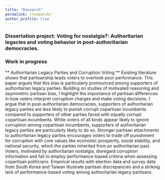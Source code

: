```yaml
---
title: "Research"
permalink: /research/
author_profile: true
---
```


### Dissertation project: Voting for nostalgia?: Authoritarian legacies and voting behavior in post-authoritarian democracies.


### Work in progress
** Authoritarian Legacy Parties and Corruption Voting **
Existing literature shows that partisanship leads voters to overlook poor performance. This paper argues that this bias is particularly pronounced among supporters of authoritarian legacy parties. Building on studies of motivated reasoning and asymmetric partisan bias, I highlight the importance of partisan differences in how voters interpret corruption charges and make voting decisions. I argue that in post-authoritarian democracies, supporters of authoritarian legacy parties are less likely to punish corrupt copartisan incumbents compared to supporters of other parties faced with equally corrupt copartisan incumbents. While voters of all kinds appear likely to ignore corruption among copartisan incumbents, supporters of authoritarian legacy parties are particularly likely to do so. Stronger partisan attachments to authoritarian legacy parties encourages voters to trade off punishment for corruption with core values like economic prosperity, social stability, and national security, which the parties inherited from an authoritarian past. Voters, motivated by authoritarian nostalgia, disregard corruption information and fail to employ performance-based criteria when assessing copartisan politicians. Empirical results with election data and survey data from South Korea and Taiwan illustrate partisan discrepancies and a striking lack of performance-based voting among authoritarian legacy partisans.
